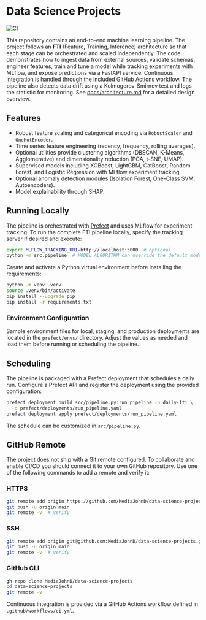 # Data Science Projects

![CI](https://github.com/MediaJohnD/data-science-projects/actions/workflows/ci.yml/badge.svg)

This repository contains an end-to-end machine learning pipeline. The project
follows an **FTI** (Feature, Training, Inference) architecture so that each
stage can be orchestrated and scaled independently. The code demonstrates how
to ingest data from external sources, validate schemas, engineer features,
train and tune a model while tracking experiments with MLflow, and expose
predictions via a FastAPI service. Continuous integration is handled through
the included GitHub Actions workflow.
The pipeline also detects data drift using a Kolmogorov-Smirnov test and logs
the statistic for monitoring.
See [docs/architecture.md](docs/architecture.md) for a detailed design overview.

## Features

- Robust feature scaling and categorical encoding via `RobustScaler` and
  `OneHotEncoder`.
- Time series feature engineering (recency, frequency, rolling averages).
- Optional utilities provide clustering algorithms (DBSCAN, K-Means,
  Agglomerative) and dimensionality reduction (PCA, t-SNE, UMAP).
- Supervised models including XGBoost, LightGBM, CatBoost, Random Forest,
  and Logistic Regression with MLflow experiment tracking.
- Optional anomaly detection modules (Isolation Forest, One-Class SVM,
  Autoencoders).
- Model explainability through SHAP.

## Running Locally

The pipeline is orchestrated with [Prefect](https://docs.prefect.io/) and uses
MLflow for experiment tracking. To run the complete FTI pipeline locally,
specify the tracking server if desired and execute:

```bash
export MLFLOW_TRACKING_URI=http://localhost:5000  # optional
python -m src.pipeline  # MODEL_ALGORITHM can override the default model
```

Create and activate a Python virtual environment before installing the
requirements:

```bash
python -m venv .venv
source .venv/bin/activate
pip install --upgrade pip
pip install -r requirements.txt
```

### Environment Configuration

Sample environment files for local, staging, and production deployments are
located in the `prefect/envs/` directory. Adjust the values as needed and load
them before running or scheduling the pipeline.

## Scheduling

The pipeline is packaged with a Prefect deployment that schedules a daily run.
Configure a Prefect API and register the deployment using the provided
configuration:

```bash
prefect deployment build src/pipeline.py:run_pipeline -n daily-fti \
  -o prefect/deployments/run_pipeline.yaml
prefect deployment apply prefect/deployments/run_pipeline.yaml
```
The schedule can be customized in `src/pipeline.py`.

## GitHub Remote

The project does not ship with a Git remote configured. To collaborate and
enable CI/CD you should connect it to your own GitHub repository. Use one of
the following commands to add a remote and verify it:

### HTTPS

```bash
git remote add origin https://github.com/MediaJohnD/data-science-projects.git
git push -u origin main
git remote -v  # verify
```

### SSH

```bash
git remote add origin git@github.com:MediaJohnD/data-science-projects.git
git push -u origin main
git remote -v  # verify
```

### GitHub CLI

```bash
gh repo clone MediaJohnD/data-science-projects
cd data-science-projects
git remote -v
```

Continuous integration is provided via a GitHub Actions workflow defined in
`.github/workflows/ci.yml`.

